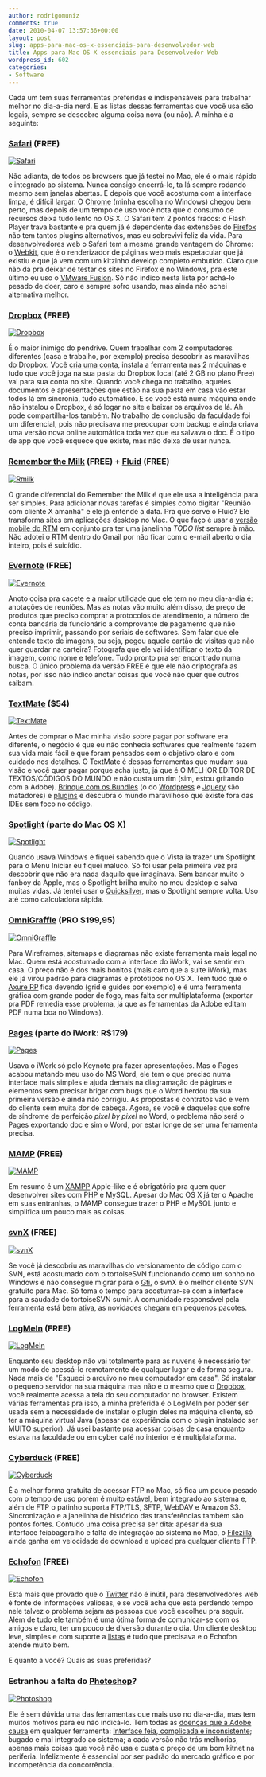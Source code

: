 ```yaml
---
author: rodrigomuniz
comments: true
date: 2010-04-07 13:57:36+00:00
layout: post
slug: apps-para-mac-os-x-essenciais-para-desenvolvedor-web
title: Apps para Mac OS X essenciais para Desenvolvedor Web
wordpress_id: 602
categories:
- Software
---
```


Cada um tem suas ferramentas preferidas e indispensáveis para trabalhar melhor no dia-a-dia nerd. E as listas dessas ferramentas que você usa são legais, sempre se descobre alguma coisa nova (ou não). A minha é a seguinte:


### [Safari](http://www.apple.com/safari/) (FREE)


[![Safari](http://rodrigomuniz.com/wp-content/img/2010/04/safari2.png)](http://www.apple.com/safari/)

Não adianta, de todos os browsers que já testei no Mac, ele é o mais rápido e integrado ao sistema. Nunca consigo encerrá-lo, ta lá sempre rodando mesmo sem janelas abertas. E depois que você acostuma com a interface limpa, é difícil largar. O [Chrome](http://www.google.com/chrome) (minha escolha no Windows) chegou bem perto, mas depois de um tempo de uso você nota que o consumo de recursos deixa tudo lento no OS X. O Safari tem 2 pontos fracos: o Flash Player trava bastante e pra quem já é dependente das extensões do [Firefox](http://getfirefox.com) não tem tantos plugins alternativos, mas eu sobrevivi feliz da vida. Para desenvolvedores web o Safari tem a mesma grande vantagem do Chrome: o [Webkit](http://webkit.org/), que é o renderizador de páginas web mais espetacular que já existiu e que já vem com um kitzinho develop completo embutido. Claro que não da pra deixar de testar os sites no Firefox e no Windows, pra este último eu uso o [VMware Fusion](http://www.vmware.com/products/fusion/). Só não indico nesta lista por achá-lo pesado de doer, caro e sempre sofro usando, mas ainda não achei alternativa melhor.


### [Dropbox](https://www.dropbox.com/referrals/NTEwNjU2MTc5) (FREE)




[![Dropbox](http://rodrigomuniz.com/wp-content/img/2010/04/dropbox2.png)](https://www.dropbox.com/referrals/NTEwNjU2MTc5)


É o maior inimigo do pendrive. Quem trabalhar com 2 computadores diferentes (casa e trabalho, por exemplo) precisa descobrir as maravilhas do Dropbox. Você [cria uma conta](https://www.dropbox.com/referrals/NTEwNjU2MTc5), instala a ferramenta nas 2 máquinas e tudo que você joga na sua pasta do Dropbox local (até 2 GB no plano Free) vai para sua conta no site. Quando você chega no trabalho, aqueles documentos e apresentações que estão na sua pasta em casa vão estar todos lá em sincronia, tudo automático. E se você está numa máquina onde não instalou o Dropbox, é só logar no site e baixar os arquivos de lá. Ah pode compartilha-los também. No trabalho de conclusão da faculdade foi um diferencial, pois não precisava me preocupar com backup e ainda criava uma versão nova online automática toda vez que eu salvava o doc. É o tipo de app que você esquece que existe, mas não deixa de usar nunca.


### [Remember the Milk](http://rmilk.com) (FREE) + [Fluid](http://fluidapp.com/) (FREE)


[![Rmilk](http://rodrigomuniz.com/wp-content/img/2010/04/rmilk2.png)](http://rmilk.com)

O grande diferencial do Remember the Milk é que ele usa a inteligência para ser simples. Para adicionar novas tarefas é simples como digitar "Reunião com cliente X amanhã" e ele já entende a data. Pra que serve o Fluid? Ele transforma sites em aplicações desktop no Mac. O que faço é usar a [versão mobile do RTM](http://m.rmilk.com) em conjunto pra ter uma janelinha _TODO list_ sempre à mão. Não adotei o RTM dentro do Gmail por não ficar com o e-mail aberto o dia inteiro, pois é suicídio.


### [Evernote](http://www.evernote.com/) (FREE)


[![Evernote](http://rodrigomuniz.com/wp-content/img/2010/04/evernote2.png)](http://www.evernote.com/)

Anoto coisa pra cacete e a maior utilidade que ele tem no meu dia-a-dia é: anotações de reuniões. Mas as notas vão muito além disso, de preço de produtos que preciso comprar a protocolos de atendimento, a número de conta bancária de funcionário a comprovante de pagamento que não preciso imprimir, passando por seriais de softwares. Sem falar que ele entende texto de imagens, ou seja, pegou aquele cartão de visitas que não quer guardar na carteira? Fotografa que ele vai identificar o texto da imagem, como nome e telefone. Tudo pronto pra ser encontrado numa busca. O único problema da versão FREE é que ele não criptografa as notas, por isso não indico anotar coisas que você não quer que outros saibam.


### [TextMate](http://macromates.com/) ($54)




[![TextMate](http://rodrigomuniz.com/wp-content/img/2010/04/textmate2.png)](http://macromates.com/)


Antes de comprar o Mac minha visão sobre pagar por software era diferente, o negócio é que eu não conhecia softwares que realmente fazem sua vida mais fácil e que foram pensados com o objetivo claro e com cuidado nos detalhes. O TextMate é dessas ferramentas que mudam sua visão e você quer pagar porque acha justo, já que é O MELHOR EDITOR DE TEXTOS/CÓDIGOS DO MUNDO e não custa um rim (sim, estou gritando com a Adobe). [Brinque com os Bundles](http://screencasts.textmate.org/insert_html_tags.mov) (o do [Wordpress](http://yoast.com/tools/textmate/) e [Jquery](http://www.learningjquery.com/2006/09/textmate-bundle-for-jquery) são matadores) e [plugins](http://wiki.macromates.com/Main/Plugins) e descubra o mundo maravilhoso que existe fora das IDEs sem foco no código.


### [Spotlight](http://www.apple.com/macosx/what-is-macosx/spotlight.html) (parte do Mac OS X)


[![Spotlight](http://rodrigomuniz.com/wp-content/img/2010/04/spotlight2.png)](http://www.apple.com/macosx/what-is-macosx/spotlight.html)

Quando usava Windows e fiquei sabendo que o Vista ia trazer um Spotlight para o Menu Iniciar eu fiquei maluco. Só foi usar pela primeira vez pra descobrir que não era nada daquilo que imaginava. Sem bancar muito o fanboy da Apple, mas o Spotlight brilha muito no meu desktop e salva muitas vidas. Já tentei usar o [Quicksilver](http://www.macupdate.com/info.php/id/14831), mas o Spotlight sempre volta. Uso até como calculadora rápida.


### [OmniGraffle](http://www.omnigroup.com/products/OmniGraffle/) (PRO $199,95)


[![OmniGraffle](http://rodrigomuniz.com/wp-content/img/2010/04/omnigraffle2.png)](http://www.omnigroup.com/products/OmniGraffle/)

Para Wireframes, sitemaps e diagramas não existe ferramenta mais legal no Mac. Quem está acostumado com a interface do iWork, vai se sentir em casa. O preço não é dos mais bonitos (mais caro que a suite iWork), mas ele já virou padrão para diagramas e protótipos no OS X. Tem tudo que o [Axure RP](http://www.axure.com/) fica devendo (grid e guides por exemplo) e é uma ferramenta gráfica com grande poder de fogo, mas falta ser multiplataforma (exportar pra PDF remedia esse problema, já que as ferramentas da Adobe editam PDF numa boa no Windows).


### [Pages](http://www.apple.com/iwork/pages/) (parte do iWork: R$179)


[![Pages](http://rodrigomuniz.com/wp-content/img/2010/04/pages2.png)](http://www.apple.com/iwork/pages/)

Usava o iWork só pelo Keynote pra fazer apresentações. Mas o Pages acabou matando meu uso do MS Word, ele tem o que preciso numa interface mais simples e ajuda demais na diagramação de páginas e elementos sem precisar brigar com bugs que o Word herdou da sua primeira versão e ainda não corrigiu. As propostas e contratos vão e vem do cliente sem muita dor de cabeça. Agora, se você é daqueles que sofre de síndrome de perfeição _pixel by pixel_ no Word, o problema não será o Pages exportando doc e sim o Word, por estar longe de ser uma ferramenta precisa.


### [MAMP](http://www.mamp.info) (FREE)


[![MAMP](http://rodrigomuniz.com/wp-content/img/2010/04/mamp2.png)](http://www.mamp.info)

Em resumo é um [XAMPP](http://www.apachefriends.org/en/xampp.html) Apple-like e é obrigatório pra quem quer desenvolver sites com PHP e MySQL. Apesar do Mac OS X já ter o Apache em suas entranhas, o MAMP consegue trazer o PHP e MySQL junto e simplifica um pouco mais as coisas.


### [svnX](http://www.apple.com/downloads/macosx/development_tools/svnx.html) (FREE)


[![svnX](http://rodrigomuniz.com/wp-content/img/2010/04/svnX2.png)](http://www.apple.com/downloads/macosx/development_tools/svnx.html)

Se você já descobriu as maravilhas do versionamento de código com o SVN, está acostumado com o tortoiseSVN funcionando como um sonho no Windows e não consegue migrar para o [Gti](http://git-scm.com/), o svnX é o melhor cliente SVN gratuito para Mac. Só toma o tempo para acostumar-se com a interface para a saudade do tortoiseSVN sumir. A comunidade responsável pela ferramenta está bem [ativa](http://code.google.com/p/svnx/updates/list), as novidades chegam em pequenos pacotes.


### [LogMeIn](https://secure.logmein.com/) (FREE)




[![LogMeIn](http://rodrigomuniz.com/wp-content/img/2010/04/logmein2.png)](https://secure.logmein.com/)


Enquanto seu desktop não vai totalmente para as nuvens é necessário ter um modo de acessá-lo remotamente de qualquer lugar e de forma segura. Nada mais de "Esqueci o arquivo no meu computador em casa". Só instalar o pequeno servidor na sua máquina mas não é o mesmo que o [Dropbox](https://www.dropbox.com/referrals/NTEwNjU2MTc5), você realmente acessa a tela do seu computador no browser. Existem várias ferramentas pra isso, a minha preferida é o LogMeIn por poder ser usada sem a necessidade de instalar o plugin deles na máquina cliente, só ter a máquina virtual Java (apesar da experiência com o plugin instalado ser MUITO superior). Já usei bastante pra acessar coisas de casa enquanto estava na faculdade ou em cyber café no interior e é multiplataforma.


### [Cyberduck](http://cyberduck.ch/) (FREE)




[![Cyberduck](http://rodrigomuniz.com/wp-content/img/2010/04/cyberduck2.png)](http://cyberduck.ch/)


É a melhor forma gratuita de acessar FTP no Mac, só fica um pouco pesado com o tempo de uso porém é muito estável, bem integrado ao sistema e, além de FTP o patinho suporta FTP/TLS, SFTP, WebDAV e Amazon S3. Sincronização e a janelinha de histórico das transferências também são pontos fortes. Contudo uma coisa precisa ser dita: apesar da sua interface feiabagaralho e falta de integração ao sistema no Mac, o [Filezilla](http://filezilla-project.org/) ainda ganha em velocidade de download e upload pra qualquer cliente FTP.


### [Echofon](http://echofon.com/) (FREE)


[![Echofon](http://rodrigomuniz.com/wp-content/img/2010/04/echofon2.png)](http://echofon.com/)

Está mais que provado que o [Twitter](http://twitter.com) não é inútil, para desenvolvedores web é fonte de informações valiosas, e se você acha que está perdendo tempo nele talvez o problema sejam as pessoas que você escolheu pra seguir. Além de tudo ele também é uma ótima forma de comunicar-se com os amigos e claro, ter um pouco de diversão durante o dia. Um cliente desktop leve, simples e com suporte a [listas](http://twitter.com/rdmuniz/lists) é tudo que precisava e o Echofon atende muito bem.

E quanto a você? Quais as suas preferidas?


### Estranhou a falta do [Photoshop](http://www.adobe.com/products/photoshop/photoshop/)?


[![Photoshop](http://rodrigomuniz.com/wp-content/img/2010/04/photoshop2.png)](http://www.adobe.com/products/photoshop/photoshop/)

Ele é sem dúvida uma das ferramentas que mais uso no dia-a-dia, mas tem muitos motivos para eu não indicá-lo. Tem todas as [doenças que a Adobe causa](http://dearadobe.com/) em qualquer ferramenta: [Interface feia, complicada e inconsistente](http://adobegripes.tumblr.com/); bugado e mal integrado ao sistema; a cada versão não trás melhorias, apenas mais coisas que você não usa e custa o preço de um bom kitnet na periferia. Infelizmente é essencial por ser padrão do mercado gráfico e por incompetência da concorrência.

